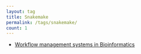 ```yaml
---
layout: tag
title: Snakemake
permalink: /tags/snakemake/
count: 1
---
```


- [Workflow management systems in Bioinformatics](https://biomadeira.github.io/2022-10-25-workflow-management)

